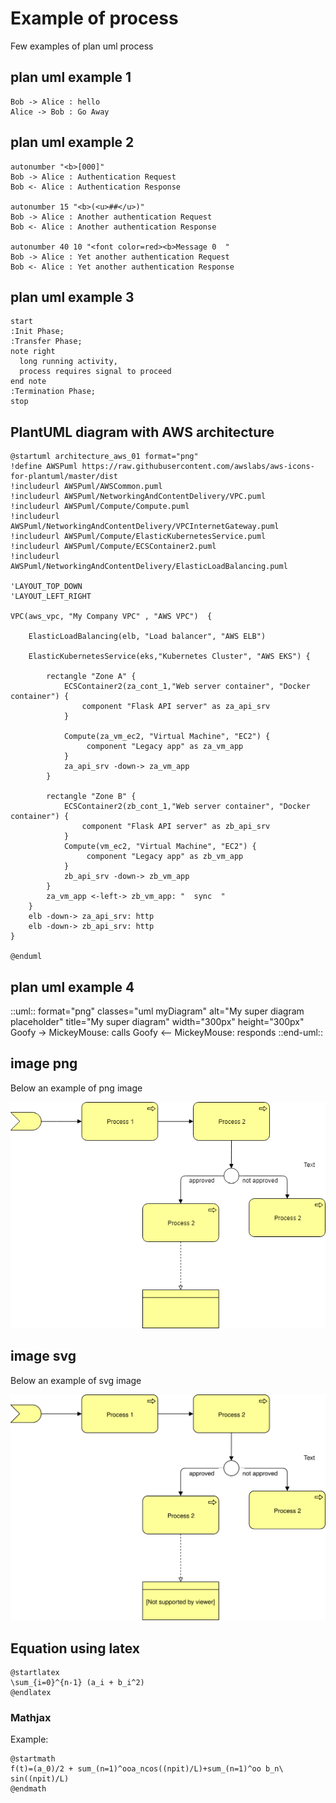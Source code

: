 # Example of process


Few examples of plan uml process


## plan uml example  1

```plantuml
Bob -> Alice : hello
Alice -> Bob : Go Away
```

## plan uml example  2

```plantuml  format="svg"
autonumber "<b>[000]"
Bob -> Alice : Authentication Request
Bob <- Alice : Authentication Response

autonumber 15 "<b>(<u>##</u>)"
Bob -> Alice : Another authentication Request
Bob <- Alice : Another authentication Response

autonumber 40 10 "<font color=red><b>Message 0  "
Bob -> Alice : Yet another authentication Request
Bob <- Alice : Yet another authentication Response

```


## plan uml example 3

```plantuml
start
:Init Phase;
:Transfer Phase;
note right
  long running activity,
  process requires signal to proceed
end note
:Termination Phase;
stop
```


## PlantUML diagram with AWS architecture


```plantuml
@startuml architecture_aws_01 format="png"
!define AWSPuml https://raw.githubusercontent.com/awslabs/aws-icons-for-plantuml/master/dist
!includeurl AWSPuml/AWSCommon.puml
!includeurl AWSPuml/NetworkingAndContentDelivery/VPC.puml
!includeurl AWSPuml/Compute/Compute.puml
!includeurl AWSPuml/NetworkingAndContentDelivery/VPCInternetGateway.puml
!includeurl AWSPuml/Compute/ElasticKubernetesService.puml
!includeurl AWSPuml/Compute/ECSContainer2.puml
!includeurl AWSPuml/NetworkingAndContentDelivery/ElasticLoadBalancing.puml

'LAYOUT_TOP_DOWN
'LAYOUT_LEFT_RIGHT

VPC(aws_vpc, "My Company VPC" , "AWS VPC")  {

    ElasticLoadBalancing(elb, "Load balancer", "AWS ELB")

    ElasticKubernetesService(eks,"Kubernetes Cluster", "AWS EKS") {

        rectangle "Zone A" { 
            ECSContainer2(za_cont_1,"Web server container", "Docker container") {
                component "Flask API server" as za_api_srv
            }
     
            Compute(za_vm_ec2, "Virtual Machine", "EC2") {
                 component "Legacy app" as za_vm_app
            }
            za_api_srv -down-> za_vm_app
        }

        rectangle "Zone B" { 
            ECSContainer2(zb_cont_1,"Web server container", "Docker container") {
                component "Flask API server" as zb_api_srv
            }        
            Compute(vm_ec2, "Virtual Machine", "EC2") {
                 component "Legacy app" as zb_vm_app
            }
            zb_api_srv -down-> zb_vm_app
        }
        za_vm_app <-left-> zb_vm_app: "  sync  "
    }
    elb -down-> za_api_srv: http
    elb -down-> zb_api_srv: http
}

@enduml
```






## plan uml example  4


::uml:: format="png" classes="uml myDiagram" alt="My super diagram placeholder" title="My super diagram" width="300px" height="300px"
  Goofy ->  MickeyMouse: calls
  Goofy <-- MickeyMouse: responds
::end-uml::

## image png

Below an example of png image

![process](images/test-process.png)


## image svg

Below an example of svg image

![process](images/test-diagramm-1.svg)



## Equation using latex

```plantuml
@startlatex
\sum_{i=0}^{n-1} (a_i + b_i^2)
@endlatex
```

### Mathjax 

Example:

```plantuml
@startmath
f(t)=(a_0)/2 + sum_(n=1)^ooa_ncos((npit)/L)+sum_(n=1)^oo b_n\ sin((npit)/L)
@endmath
```




